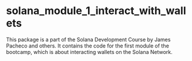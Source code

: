 # solana_module_1_interact_with_wallets
This package is a part of the Solana Development Course by James Pacheco and others. It contains the code for the first module of the bootcamp, which is about interacting wallets on the Solana Network.
